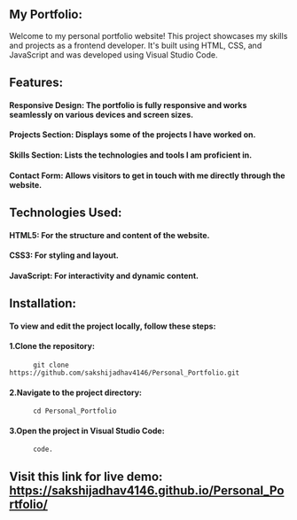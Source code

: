 ## My Portfolio:

Welcome to my personal portfolio website! This project showcases my skills and projects as a frontend developer. It's built using HTML, CSS, and JavaScript and was developed using Visual Studio Code.


## Features:

#### Responsive Design: The portfolio is fully responsive and works seamlessly on various devices and screen sizes.
#### Projects Section: Displays some of the projects I have worked on.
#### Skills Section: Lists the technologies and tools I am proficient in.
#### Contact Form: Allows visitors to get in touch with me directly through the website.


## Technologies Used:

#### HTML5: For the structure and content of the website.
#### CSS3: For styling and layout.
#### JavaScript: For interactivity and dynamic content.


## Installation:

#### To view and edit the project locally, follow these steps:

#### 1.Clone the repository:
          git clone https://github.com/sakshijadhav4146/Personal_Portfolio.git

#### 2.Navigate to the project directory:
          cd Personal_Portfolio

#### 3.Open the project in Visual Studio Code:
          code.


          
## Visit this link for live demo:  https://sakshijadhav4146.github.io/Personal_Portfolio/

